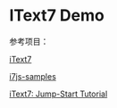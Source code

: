 # IText7 Demo

参考项目：

[iText7](https://github.com/itext/itext7)

[i7js-samples](https://github.com/itext/i7js-samples)

[iText7: Jump-Start Tutorial](http://developers.itextpdf.com/content/itext-7-jump-start-tutorial)